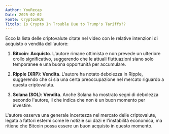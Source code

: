 ```yaml
---
Author: YouRecap
Date: 2025-02-02
Fonte: CryptosRUs
Titolo: Is Crypto In Trouble Due to Trump's Tariffs??
---
```


Ecco la lista delle criptovalute citate nel video con le relative intenzioni di acquisto o vendita dell'autore:

1. **Bitcoin**: **Acquisto**. L'autore rimane ottimista e non prevede un ulteriore crollo significativo, suggerendo che le attuali fluttuazioni siano solo temporanee e una buona opportunità per accumulare.

2. **Ripple (XRP)**: **Vendita**. L'autore ha notato debolezza in Ripple, suggerendo che ci sia una certa preoccupazione nel mercato riguardo a questa criptovaluta.

3. **Solana (SOL)**: **Vendita**. Anche Solana ha mostrato segni di debolezza secondo l'autore, il che indica che non è un buon momento per investire.

L'autore osserva una generale incertezza nel mercato delle criptovalute, legata a fattori esterni come le notizie sui dazi e l'instabilità economica, ma ritiene che Bitcoin possa essere un buon acquisto in questo momento.
